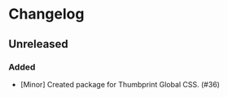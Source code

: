 # Changelog

## Unreleased

### Added

-   [Minor] Created package for Thumbprint Global CSS. (#36)
